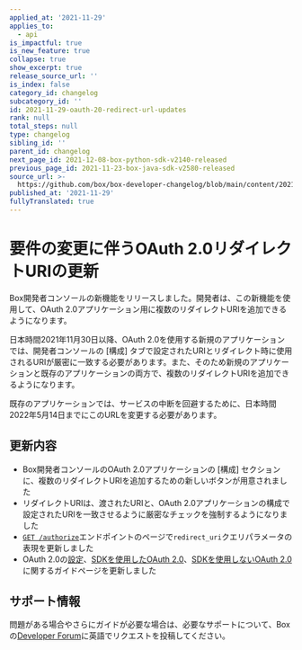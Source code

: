 ```yaml
---
applied_at: '2021-11-29'
applies_to:
  - api
is_impactful: true
is_new_feature: true
collapse: true
show_excerpt: true
release_source_url: ''
is_index: false
category_id: changelog
subcategory_id: ''
id: 2021-11-29-oauth-20-redirect-url-updates
rank: null
total_steps: null
type: changelog
sibling_id: ''
parent_id: changelog
next_page_id: 2021-12-08-box-python-sdk-v2140-released
previous_page_id: 2021-11-23-box-java-sdk-v2580-released
source_url: >-
  https://github.com/box/box-developer-changelog/blob/main/content/2021/11-29-oauth-20-redirect-url-updates.md
published_at: '2021-11-29'
fullyTranslated: true
---
```

# 要件の変更に伴うOAuth 2.0リダイレクトURIの更新

Box開発者コンソールの新機能をリリースしました。開発者は、この新機能を使用して、OAuth 2.0アプリケーション用に複数のリダイレクトURIを追加できるようになります。

<!-- more -->

日本時間2021年11月30日以降、OAuth 2.0を使用する新規のアプリケーションでは、開発者コンソールの \[構成] タブで設定されたURIとリダイレクト時に使用されるURIが厳密に一致する必要があります。また、そのため新規のアプリケーションと既存のアプリケーションの両方で、複数のリダイレクトURIを追加できるようになります。

既存のアプリケーションでは、サービスの中断を回避するために、日本時間2022年5月14日までにこのURLを変更する必要があります。

## 更新内容

* Box開発者コンソールのOAuth 2.0アプリケーションの \[構成] セクションに、複数のリダイレクトURIを追加するための新しいボタンが用意されました
* リダイレクトURIは、渡されたURIと、OAuth 2.0アプリケーションの構成で設定されたURIを一致させるように厳密なチェックを強制するようになりました
* [`GET /authorize`][url-redirect]エンドポイントのページで`redirect_uri`クエリパラメータの表現を更新しました
* OAuth 2.0の[設定][oauth-setup]、[SDKを使用したOAuth 2.0][oauth-sdk]、[SDKを使用しないOAuth 2.0][oauth-nosdk]に関するガイドページを更新しました

## サポート情報

問題がある場合やさらにガイドが必要な場合は、必要なサポートについて、Boxの[Developer Forum][forum]に英語でリクエストを投稿してください。

[forum]: https://support.box.com/hc/en-us/community/topics/360001932973-Platform-and-Developer-Forum

[url-redirect]: e://get-authorize/#param-redirect_uri

[oauth-setup]: g://authentication/oauth2/oauth2-setup/

[oauth-sdk]: g://authentication/oauth2/with-sdk/

[oauth-nosdk]: g://authentication/oauth2/without-sdk/
